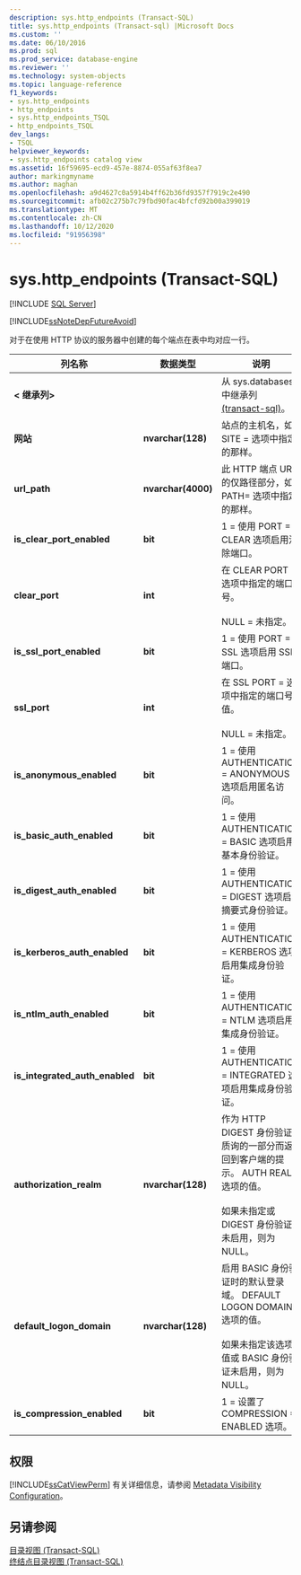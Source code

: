 ```yaml
---
description: sys.http_endpoints (Transact-SQL)
title: sys.http_endpoints (Transact-sql) |Microsoft Docs
ms.custom: ''
ms.date: 06/10/2016
ms.prod: sql
ms.prod_service: database-engine
ms.reviewer: ''
ms.technology: system-objects
ms.topic: language-reference
f1_keywords:
- sys.http_endpoints
- http_endpoints
- sys.http_endpoints_TSQL
- http_endpoints_TSQL
dev_langs:
- TSQL
helpviewer_keywords:
- sys.http_endpoints catalog view
ms.assetid: 16f59695-ecd9-457e-8874-055af63f8ea7
author: markingmyname
ms.author: maghan
ms.openlocfilehash: a9d4627c0a5914b4ff62b36fd9357f7919c2e490
ms.sourcegitcommit: afb02c275b7c79fbd90fac4bfcfd92b00a399019
ms.translationtype: MT
ms.contentlocale: zh-CN
ms.lasthandoff: 10/12/2020
ms.locfileid: "91956398"
---
```

# <a name="syshttp_endpoints-transact-sql"></a>sys.http_endpoints (Transact-SQL)
[!INCLUDE [SQL Server](../../includes/applies-to-version/sqlserver.md)]

 [!INCLUDE[ssNoteDepFutureAvoid](../../includes/ssnotedepfutureavoid-md.md)]  

  对于在使用 HTTP 协议的服务器中创建的每个端点在表中均对应一行。  
  
|列名称|数据类型|说明|  
|-----------------|---------------|-----------------|  
|**< 继承列>**||从 sys.databases 中继承列 [&#40;transact-sql&#41;](../../relational-databases/system-catalog-views/sys-endpoints-transact-sql.md)。|  
|**网站**|**nvarchar(128)**|站点的主机名，如 SITE = 选项中指定的那样。|  
|**url_path**|**nvarchar(4000)**|此 HTTP 端点 URL 的仅路径部分，如 PATH= 选项中指定的那样。|  
|**is_clear_port_enabled**|**bit**|1 = 使用 PORT = CLEAR 选项启用清除端口。|  
|**clear_port**|**int**|在 CLEAR PORT = 选项中指定的端口号。<br /><br /> NULL = 未指定。|  
|**is_ssl_port_enabled**|**bit**|1 = 使用 PORT = SSL 选项启用 SSL 端口。|  
|**ssl_port**|**int**|在 SSL PORT = 选项中指定的端口号值。<br /><br /> NULL = 未指定。|  
|**is_anonymous_enabled**|**bit**|1 = 使用 AUTHENTICATION = ANONYMOUS 选项启用匿名访问。|  
|**is_basic_auth_enabled**|**bit**|1 = 使用 AUTHENTICATION = BASIC 选项启用基本身份验证。|  
|**is_digest_auth_enabled**|**bit**|1 = 使用 AUTHENTICATION = DIGEST 选项启用摘要式身份验证。|  
|**is_kerberos_auth_enabled**|**bit**|1 = 使用 AUTHENTICATION = KERBEROS 选项启用集成身份验证。|  
|**is_ntlm_auth_enabled**|**bit**|1 = 使用 AUTHENTICATION = NTLM 选项启用集成身份验证。|  
|**is_integrated_auth_enabled**|**bit**|1 = 使用 AUTHENTICATION = INTEGRATED 选项启用集成身份验证。|  
|**authorization_realm**|**nvarchar(128)**|作为 HTTP DIGEST 身份验证质询的一部分而返回到客户端的提示。 AUTH REALM 选项的值。<br /><br /> 如果未指定或 DIGEST 身份验证未启用，则为 NULL。|  
|**default_logon_domain**|**nvarchar(128)**|启用 BASIC 身份验证时的默认登录域。 DEFAULT LOGON DOMAIN 选项的值。<br /><br /> 如果未指定该选项值或 BASIC 身份验证未启用，则为 NULL。|  
|**is_compression_enabled**|**bit**|1 = 设置了 COMPRESSION = ENABLED 选项。|  
  
## <a name="permissions"></a>权限  
 [!INCLUDE[ssCatViewPerm](../../includes/sscatviewperm-md.md)] 有关详细信息，请参阅 [Metadata Visibility Configuration](../../relational-databases/security/metadata-visibility-configuration.md)。  
  
## <a name="see-also"></a>另请参阅  
 [目录视图 (Transact-SQL)](../../relational-databases/system-catalog-views/catalog-views-transact-sql.md)   
 [终结点目录视图 (Transact-SQL)](../../relational-databases/system-catalog-views/endpoints-catalog-views-transact-sql.md)  
  
  
